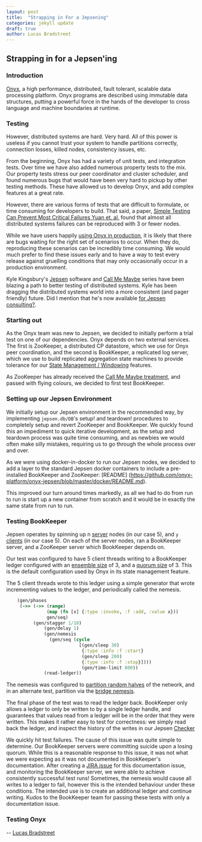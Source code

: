 ```yaml
---
layout: post
title:  "Strapping in For a Jepsening"
categories: jekyll update
draft: true
author: Lucas Bradstreet
---
```


## Strapping in for a Jepsen'ing

### Introduction

[Onyx](https://github.com/onyx-platform/onyx), a high performance, distributed,
fault tolerant, scalable data processing platform. Onyx programs are described
using immutable data structures, putting a powerful force in the hands of the
developer to cross language and machine boundaries at runtime.

### Testing

However, distributed systems are hard. Very hard. All of this power is useless
if you cannot trust your system to handle partitions correctly, connection
losses, killed nodes, consistency issues, etc.

From the beginning, Onyx has had a variety of unit tests, and integration
tests. Over time we have also added numerous property tests to the mix.
Our property tests stress our peer coordinator and cluster scheduler, and found
numerous bugs that would have been very hard to pickup by other testing
methods. These have allowed us to develop Onyx, and add complex features at a
great rate.

However, there are various forms of tests that are difficult to formulate, or
time consuming for developers to build. That said, a paper, 
[Simple Testing Can Prevent Most Critical Failures Yuan et. al.](http://www.eecg.toronto.edu/~yuan/papers/failure_analysis_osdi14.pdf)
found that almost all distributed systems failures can be reproduced with 3 or
fewer nodes.

While we have users happily [using Onyx in
production](https://github.com/onyx-platform/onyx#companies-running-onyx-in-production),
it is likely that there are bugs waiting for the right set of scenarios to
occur. When they do, reproducing these scenarios can be incredibly time
consuming. We would much prefer to find these issues early and to have a way to
test every release against gruelling conditions that may only occasionally
occur in a production environment.

Kyle Kingsbury's [Jepsen](https://github.com/aphyr/jepsen) software and [Call
Me Maybe](https://aphyr.com/tags/jepsen) series have been blazing a path to
better testing of distributed systems. Kyle has been dragging the distributed
systems world into a more consistent (and pager friendly) future. Did I mention that he's now available [for Jepsen consulting?](http://aphyr.com).

### Starting out

As the Onyx team was new to Jepsen, we decided to initially perform a trial
test on one of our dependencies. Onyx depends on two external services. The
first is ZooKeeper, a distributed CP datastore, which we use for Onyx peer coordination, and
the second is BookKeeper, a replicated log server, which we use to build
replicated aggregation state machines to provide tolerance for our 
[State Management / Windowing](http://www.onyxplatform.org/docs/user-guide/latest/aggregation-state-management.html)
features.

As ZooKeeper has already received the [Call Me Maybe treatment](https://aphyr.com/posts/291-jepsen-zookeeper), and passed with
flying colours, we decided to first test BookKeeper.

### Setting up our Jepsen Environment

We initially setup our Jepsen environment in the recommended way, by
implementing `jepsen.db/DB`'s setup! and teardown! procedures to completely
setup and revert ZooKeeper and BookKeeper. We quickly found this an impediment
to quick iterative development, as the setup and teardown process was quite
time consuming, and as newbies we would often make silly mistakes, requiring us
to go through the whole process over and over.

As we were using docker-in-docker to run our Jepsen nodes, we decided to add a
layer to the standard Jepsen docker containers to include a pre-installed
BookKeeper and ZooKeeper: [README]
(https://github.com/onyx-platform/onyx-jepsen/blob/master/docker/README.md).

This improved our turn around times markedly, as all we had to do from run to
run is start up a new container from scratch and it would be in exactly the
same state from run to run.

### Testing BookKeeper

Jepsen operates by spinning up n [server](https://github.com/aphyr/jepsen/blob/master/jepsen/src/jepsen/os.clj) nodes (in our case 5), 
and `y` [clients](https://github.com/aphyr/jepsen/blob/master/jepsen/src/jepsen/client.clj) (in our case 5). On each of the server nodes, ran a BookKeeper server, and a ZooKeeper server which BookKeeper depends on.

Our test was configured to have 5 client threads writing to a BookKeeper ledger configured with an [ensemble size](http://www.onyxplatform.org/docs/cheat-sheet/latest/#peer-config/:onyx.bookkeeper/ledger-ensemble-size) of 3, and a [quorum size](http://www.onyxplatform.org/docs/cheat-sheet/latest/#peer-config/:onyx.bookkeeper/ledger-quorum-size) of 3. This is the default configuration used by Onyx in its state management feature.

The 5 client threads wrote to this ledger using a simple generator that wrote incrementing values to the ledger, and periodically called the nemesis.

```clojure
	(gen/phases
	 (->> (->> (range)
	           (map (fn [x] {:type :invoke, :f :add, :value x}))
	           gen/seq)
	      (gen/stagger 1/10)
              (gen/delay 1)
              (gen/nemesis
                (gen/seq (cycle
                           [(gen/sleep 30)
                            {:type :info :f :start}
                            (gen/sleep 200)
                            {:type :info :f :stop}])))
                            (gen/time-limit 800)) 
              (read-ledger))
```

The nemesis was configured to [partition random halves](https://github.com/aphyr/jepsen/blob/master/jepsen/src/jepsen/nemesis.clj#L99) of the network, and in an alternate test, partition via the [bridge nemesis](https://github.com/aphyr/jepsen/blob/master/jepsen/src/jepsen/nemesis.clj#L59).

The final phase of the test was to read the ledger back. BookKeeper only allows a ledger to only be written to by a single ledger handle, and guarantees that values read from a ledger will be in the order that they were written. This makes it rather easy to test for correctness: we simply read back the ledger, and inspect the history of the writes in our Jepsen [Checker](https://github.com/aphyr/jepsen/blob/master/jepsen/src/jepsen/checker.clj)

We quickly hit test failures. The cause of this issue was quite simple to determine. Our BookKeeper servers were committing suicide upon a losing quorum. While this is a reasonable response to this issue, it was not what we were expecting as it was not documented in BookKeeper's documentation. After creating a [JIRA issue](https://issues.apache.org/jira/browse/BOOKKEEPER-882) for this documentation issue, and monitoring the BookKeeper server, we were able to achieve consistently successful test runs! Sometimes, the nemesis would cause all writes to a ledger to fail, however this is the intended behaviour under these conditions. The intended use is to create an additional ledger and continue writing. Kudos to the BookKeeper team for passing these tests with only a documentation issue.

### Testing Onyx



-- [Lucas Bradstreet](http://www.twitter.com/ghaz)
